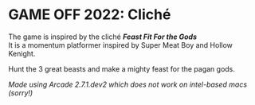# GAME OFF 2022: Cliché
The game is inspired by the cliché ***Feast Fit For the Gods*** \
It is a momentum platformer inspired by Super Meat Boy and Hollow Kenight.

Hunt the 3 great beasts and make a mighty feast for the pagan gods.

_Made using Arcade 2.7.1.dev2 which does not work on intel-based macs (sorry!)_